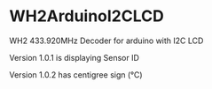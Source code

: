 # WH2ArduinoI2CLCD
WH2 433.920MHz Decoder for arduino with I2C LCD

Version 1.0.1 is displaying Sensor ID 

Version 1.0.2 has centigree sign (°C) 
